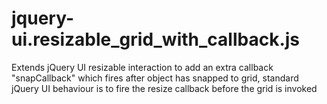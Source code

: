 jquery-ui.resizable_grid_with_callback.js
=========================================

Extends jQuery UI resizable interaction to add an extra callback "snapCallback" which fires after object has snapped to grid, standard jQuery UI behaviour is to fire the resize callback before the grid is invoked
